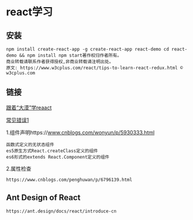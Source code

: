 # react学习
## 安装
    npm install create-react-app -g create-react-app react-demo cd react-demo && npm install npm start著作权归作者所有。
    商业转载请联系作者获得授权,非商业转载请注明出处。
    原文: https://www.w3cplus.com/react/tips-to-learn-react-redux.html © w3cplus.com

## 链接
[跟着“大漠”学reaact](https://www.w3cplus.com/react/tips-to-learn-react-redux.html)

[常见错误1](https://segmentfault.com/a/1190000008993350)

1.组件声明https://www.cnblogs.com/wonyun/p/5930333.html

    函数式定义的无状态组件
    es5原生方式React.createClass定义的组件
    es6形式的extends React.Component定义的组件

2.属性检查

    https://www.cnblogs.com/penghuwan/p/6796139.html


## Ant Design of React

    https://ant.design/docs/react/introduce-cn